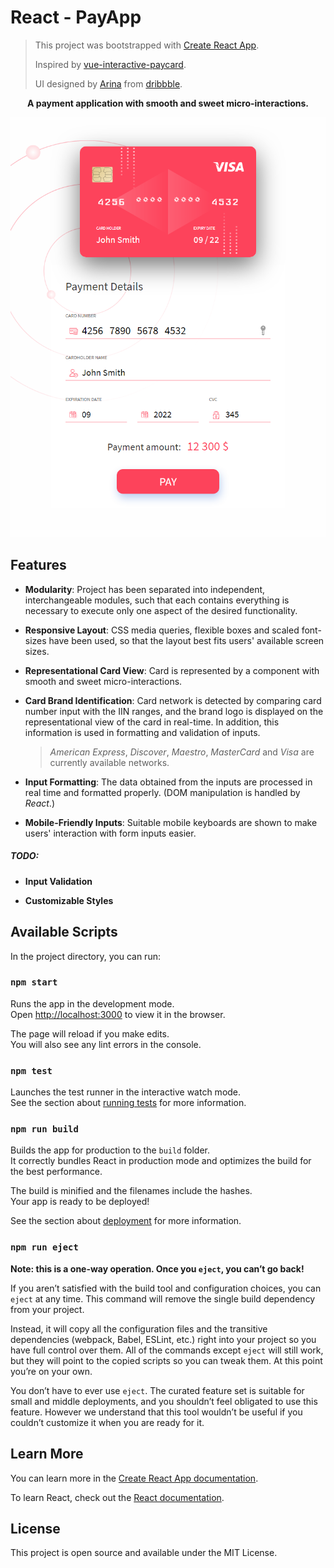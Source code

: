 # React - PayApp

> This project was bootstrapped with [Create React App](https://github.com/facebook/create-react-app).
>
> Inspired by [vue-interactive-paycard](https://github.com/muhammed/vue-interactive-paycard).
>
> UI designed by [Arina](https://dribbble.com/Belikova) from [dribbble](https://dribbble.com/).



<div style="text-align:center; font-weight:bold;"><p>A payment application with smooth and sweet micro-interactions.</p><img src="./.github/screenshots/react-payapp.png" alt="React-PayApp Screenhot" title="React-PayApp" /></div>



## Features

- **Modularity**: Project has been separated into independent, interchangeable modules, such that each contains everything is necessary to execute only one aspect of the desired functionality.

- **Responsive Layout**: CSS media queries, flexible boxes and scaled font-sizes have been used, so that the layout best fits users' available screen sizes.

- **Representational Card View**: Card is represented by a component with smooth and sweet micro-interactions.

- **Card Brand Identification**: Card network is detected by comparing card number input with the IIN ranges, and the brand logo is displayed on the representational view of the card in real-time. In addition, this information is used in formatting and validation of inputs.
  
  > *American Express*, *Discover*, *Maestro*, *MasterCard* and *Visa* are currently available networks.
  
- **Input Formatting**: The data obtained from the inputs are processed in real time and formatted properly. (DOM manipulation is handled by *React*.)

- **Mobile-Friendly Inputs**: Suitable mobile keyboards are shown to make users' interaction with form inputs easier.

##### TODO:

- **Input Validation**

- **Customizable Styles**



## Available Scripts

In the project directory, you can run:

### `npm start`

Runs the app in the development mode.\
Open [http://localhost:3000](http://localhost:3000) to view it in the browser.

The page will reload if you make edits.\
You will also see any lint errors in the console.

### `npm test`

Launches the test runner in the interactive watch mode.\
See the section about [running tests](https://create-react-app.dev/docs/running-tests/) for more information.

### `npm run build`

Builds the app for production to the `build` folder.\
It correctly bundles React in production mode and optimizes the build for the best performance.

The build is minified and the filenames include the hashes.\
Your app is ready to be deployed!

See the section about [deployment](https://create-react-app.dev/docs/deployment/) for more information.

### `npm run eject`

**Note: this is a one-way operation. Once you `eject`, you can’t go back!**

If you aren’t satisfied with the build tool and configuration choices, you can `eject` at any time. This command will remove the single build dependency from your project.

Instead, it will copy all the configuration files and the transitive dependencies (webpack, Babel, ESLint, etc.) right into your project so you have full control over them. All of the commands except `eject` will still work, but they will point to the copied scripts so you can tweak them. At this point you’re on your own.

You don’t have to ever use `eject`. The curated feature set is suitable for small and middle deployments, and you shouldn’t feel obligated to use this feature. However we understand that this tool wouldn’t be useful if you couldn’t customize it when you are ready for it.



## Learn More

You can learn more in the [Create React App documentation](https://create-react-app.dev/docs/getting-started/).

To learn React, check out the [React documentation](https://reactjs.org/).



## License

This project is open source and available under the MIT License.